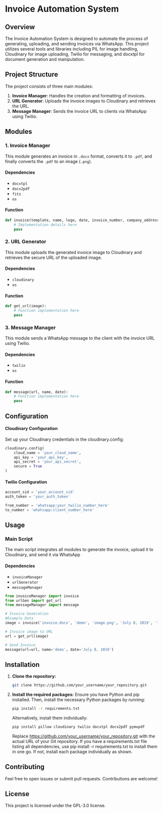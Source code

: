 # Invoice Automation System

## Overview

The Invoice Automation System is designed to automate the process of generating, uploading, and sending invoices via WhatsApp. This project utilizes several tools and libraries including PIL for image handling, Cloudinary for image uploading, Twilio for messaging, and docxtpl for document generation and manipulation.

## Project Structure

The project consists of three main modules:

1. **Invoice Manager**: Handles the creation and formatting of invoices.
2. **URL Generator**: Uploads the invoice images to Cloudinary and retrieves the URL.
3. **Message Manager**: Sends the invoice URL to clients via WhatsApp using Twilio.

## Modules

### 1. Invoice Manager

This module generates an invoice in `.docx` format, converts it to `.pdf`, and finally converts the `.pdf` to an image (`.png`).

#### Dependencies

- `docxtpl`
- `docx2pdf`
- `fitz`
- `os`

#### Function

```python
def invoice(template, name, logo, date, invoice_number, company_address, invoice_to, amount):
    # Implementation details here
    pass
```

### 2. URL Generator 
This module uploads the generated invoice image to Cloudinary and retrieves the secure URL of the uploaded image.

#### Dependencies
- `cloudinary`
- `os`

#### Function

```python
def get_url(image):
    # Function implementation here
    pass
```

### 3. Message Manager
This module sends a WhatsApp message to the client with the invoice URL using Twilio.

#### Dependencies
- `twilio`
- `os`

#### Function
```python
def message(url, name, date):
    # Function implementation here
    pass
```

## Configuration
#### Cloudinary Configuration
Set up your Cloudinary credentials in the cloudinary.config:


```python
cloudinary.config(
    cloud_name = 'your_cloud_name', 
    api_key = 'your_api_key', 
    api_secret = 'your_api_secret', 
    secure = True
)
```

#### Twilio Configuration
```python
account_sid = 'your_account_sid' 
auth_token = 'your_auth_token'

from_number = 'whatsapp:your_twilio_number_here' 
to_number = 'whatsapp:client_number_here'
```
## Usage
### Main Script
The main script integrates all modules to generate the invoice, upload it to Cloudinary, and send it via WhatsApp

#### Dependencies

- `invoiceManager`
- `urlGenerator`
- `messageManager`

```python
from invoiceManager import invoice
from urlGen import get_url
from messageManager import message

# Invoice Generation
#Example Data
image = invoice('invoice.docx', 'demo', 'image.png', 'July 8, 2019', '1234', 'company address', 'invoice to address', '1000.00')

# Invoice image to URL
url = get_url(image)

# Send Invoice
message(url=url, name='demo', date='July 8, 2019')
```

## Installation

1. **Clone the repository:**
   ```bash
   git clone https://github.com/your_username/your_repository.git
   ```
2. **Install the required packages:**
   Ensure you have Python and pip installed. Then, install the necessary Python packages by running:
   ```bash
   pip install -r requirements.txt
   ```
   Alternatively, install them individually:
   ```bash
   pip install pillow cloudinary twilio docxtpl docx2pdf pymupdf
   ```
   Replace https://github.com/your_username/your_repository.git with the actual URL of your Git repository. If you have a requirements.txt file listing all dependencies, use pip install -r requirements.txt to install them in one go. If not, install each package individually as shown.

## Contributing
Feel free to open issues or submit pull requests. Contributions are welcome!

## License
This project is licensed under the GPL-3.0 license.

